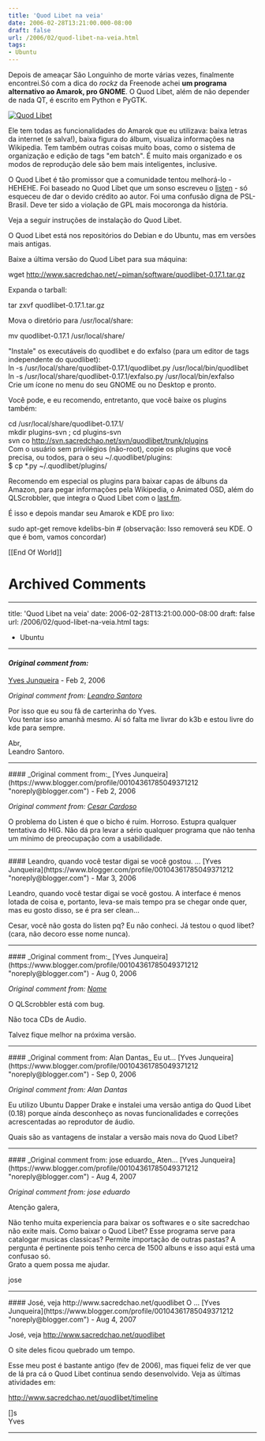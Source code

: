 ```yaml
---
title: 'Quod Libet na veia'
date: 2006-02-28T13:21:00.000-08:00
draft: false
url: /2006/02/quod-libet-na-veia.html
tags: 
- Ubuntu
---
```


Depois de ameaçar São Longuinho de morte várias vezes, finalmente encontrei.Só com a dica do _rockz_ da Freenode achei **um programa alternativo ao Amarok, pro GNOME**. O Quod Libet, além de não depender de nada QT, é escrito em Python e PyGTK.  

[![Quod Libet](http://www.cetico.org/tech/wp-content/uploads/2006/02/Captura_da_tela-2.thumbnail.png)](http://www.cetico.org/tech/2006/02/quod-libet-na-veia.html/quod-libet/ "Quod Libet")

  
Ele tem todas as funcionalidades do Amarok que eu utilizava: baixa letras da internet (e salva!), baixa figura do álbum, visualiza informações na Wikipedia. Tem também outras coisas muito boas, como o sistema de organização e edição de tags "em batch". É muito mais organizado e os modos de reprodução dele são bem mais inteligentes, inclusive.  
  
O Quod Libet é tão promissor que a comunidade tentou melhorá-lo - HEHEHE. Foi baseado no Quod Libet que um sonso escreveu o [listen](http://listengnome.free.fr/ "Listen para Gnome") - só esqueceu de dar o devido crédito ao autor. Foi uma confusão digna de PSL-Brasil. Deve ter sido a violação de GPL mais mocoronga da história.  
  
Veja a seguir instruções de instalação do Quod Libet.  
  
  
  
O Quod Libet está nos repositórios do Debian e do Ubuntu, mas em versões mais antigas.  
  
Baixe a última versão do Quod Libet para sua máquina:  
  
wget http://www.sacredchao.net/~piman/software/quodlibet-0.17.1.tar.gz  
  
Expanda o tarball:  
  
tar zxvf quodlibet-0.17.1.tar.gz  
  
Mova o diretório para /usr/local/share:  
  
mv quodlibet-0.17.1 /usr/local/share/  
  
"Instale" os executáveis do quodlibet e do exfalso (para um editor de tags independente do quodlibet):  
ln -s /usr/local/share/quodlibet-0.17.1/quodlibet.py /usr/local/bin/quodlibet  
ln -s /usr/local/share/quodlibet-0.17.1/exfalso.py /usr/local/bin/exfalso  
Crie um ícone no menu do seu GNOME ou no Desktop e pronto.  
  
Você pode, e eu recomendo, entretanto, que você baixe os plugins também:  
  
cd /usr/local/share/quodlibet-0.17.1/  
mkdir plugins-svn ; cd plugins-svn  
svn co http://svn.sacredchao.net/svn/quodlibet/trunk/plugins  
Com o usuário sem privilégios (não-root), copie os plugins que você precisa, ou todos, para o seu ~/.quodlibet/plugins:  
$ cp \*.py ~/.quodlibet/plugins/  
  
Recomendo em especial os plugins para baixar capas de álbuns da Amazon, para pegar informações pela Wikipedia, o Animated OSD, além do QLScrobbler, que integra o Quod Libet com o [last.fm](http://www.last.fm/user/yvesjm/).  
  
É isso e depois mandar seu Amarok e KDE pro lixo:  
  
sudo apt-get remove kdelibs-bin # (observação: Isso removerá seu KDE. O que é bom, vamos concordar)  
  
\[\[End Of World\]\]
# Archived Comments
---
title: 'Quod Libet na veia'
date: 2006-02-28T13:21:00.000-08:00
draft: false
url: /2006/02/quod-libet-na-veia.html
tags: 
- Ubuntu
---

#### _Original comment from:_
[Yves Junqueira](https://www.blogger.com/profile/00104361785049371212 "noreply@blogger.com") - <time datetime="2006-02-28T14:20:00.000-08:00">Feb 2, 2006</time>

_Original comment from: [Leandro Santoro](http://whatever.blog.terra.com.br)_  
  
Por isso que eu sou fã de carterinha do Yves.  
Vou tentar isso amanhã mesmo. Aí só falta me livrar do k3b e estou livre do kde para sempre.  
  
Abr,  
Leandro Santoro.
<hr />
#### _Original comment from:_
[Yves Junqueira](https://www.blogger.com/profile/00104361785049371212 "noreply@blogger.com") - <time datetime="2006-02-28T15:58:00.000-08:00">Feb 2, 2006</time>

_Original comment from: [Cesar Cardoso](http://fudeblog.zyakannazio.eti.br)_  
  
O problema do Listen é que o bicho é ruim. Horroso. Estupra qualquer tentativa do HIG. Não dá pra levar a sério qualquer programa que não tenha um mínimo de preocupação com a usabilidade.
<hr />
#### Leandro, quando você testar digai se você gostou. ...
[Yves Junqueira](https://www.blogger.com/profile/00104361785049371212 "noreply@blogger.com") - <time datetime="2006-02-28T16:05:00.000-08:00">Mar 3, 2006</time>

Leandro, quando você testar digai se você gostou. A interface é menos lotada de coisa e, portanto, leva-se mais tempo pra se chegar onde quer, mas eu gosto disso, se é pra ser clean...  
  
Cesar, você não gosta do listen pq? Eu não conheci. Já testou o quod libet? (cara, não decoro esse nome nunca).
<hr />
#### _Original comment from:_
[Yves Junqueira](https://www.blogger.com/profile/00104361785049371212 "noreply@blogger.com") - <time datetime="2006-08-06T06:37:00.000-07:00">Aug 0, 2006</time>

_Original comment from: [Nome](http://website.com)_  
  
O QLScrobbler está com bug.  
  
Não toca CDs de Audio.  
  
Talvez fique melhor na próxima versão.
<hr />
#### _Original comment from: Alan Dantas_ Eu ut...
[Yves Junqueira](https://www.blogger.com/profile/00104361785049371212 "noreply@blogger.com") - <time datetime="2006-09-03T07:12:00.000-07:00">Sep 0, 2006</time>

_Original comment from: Alan Dantas_  
  
Eu utilizo Ubuntu Dapper Drake e instalei uma versão antiga do Quod Libet (0.18) porque ainda desconheço as novas funcionalidades e correções acrescentadas ao reprodutor de áudio.  
  
Quais são as vantagens de instalar a versão mais nova do Quod Libet?
<hr />
#### _Original comment from: jose eduardo_ Aten...
[Yves Junqueira](https://www.blogger.com/profile/00104361785049371212 "noreply@blogger.com") - <time datetime="2007-08-30T07:51:00.000-07:00">Aug 4, 2007</time>

_Original comment from: jose eduardo_  
  
Atenção galera,  
  
Não tenho muita experiencia para baixar os softwares e o site sacredchao não exite mais. Como baixar o Quod Libet? Esse programa serve para catalogar musicas classicas? Permite importação de outras pastas? A pergunta é pertinente pois tenho cerca de 1500 albuns e isso aqui está uma confusao só.  
Grato a quem possa me ajudar.  
  
jose
<hr />
#### José, veja http://www.sacredchao.net/quodlibet O ...
[Yves Junqueira](https://www.blogger.com/profile/00104361785049371212 "noreply@blogger.com") - <time datetime="2007-08-30T08:55:00.000-07:00">Aug 4, 2007</time>

José, veja http://www.sacredchao.net/quodlibet  
  
O site deles ficou quebrado um tempo.  
  
Esse meu post é bastante antigo (fev de 2006), mas fiquei feliz de ver que de lá pra cá o Quod Libet continua sendo desenvolvido. Veja as últimas atividades em:  
  
http://www.sacredchao.net/quodlibet/timeline  
  
\[\]s  
Yves
<hr />
